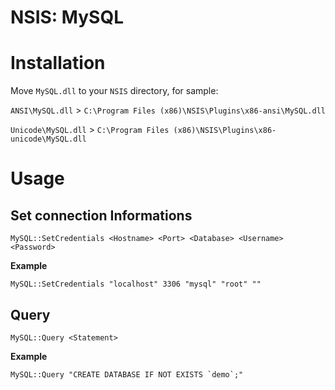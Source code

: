 # NSIS: MySQL

# Installation
Move `MySQL.dll` to your `NSIS` directory, for sample:

`ANSI\MySQL.dll` > `C:\Program Files (x86)\NSIS\Plugins\x86-ansi\MySQL.dll`

`Unicode\MySQL.dll` > `C:\Program Files (x86)\NSIS\Plugins\x86-unicode\MySQL.dll`

# Usage
## Set connection Informations

```nsis
MySQL::SetCredentials <Hostname> <Port> <Database> <Username> <Password>
```

**Example**
	
```
MySQL::SetCredentials "localhost" 3306 "mysql" "root" ""
```

## Query

```nsis
MySQL::Query <Statement>
```

**Example**

```
MySQL::Query "CREATE DATABASE IF NOT EXISTS `demo`;"
```
